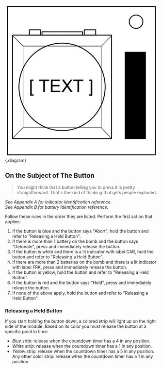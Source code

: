![Diagram](./img/the_button.svg){.diagram}

## On the Subject of The Button
> You might think that a button telling you to press it is pretty straightforward.
> That's the kind of thinking that gets people exploded.

*See Appendix A for indicator identification reference.*<br/>
*See Appendix B for battery identification reference.*

Follow these rules in the order they are listed. Perform the
first action that applies:

1. If the button is blue and the button says "Abort", hold the button and refer to "Releasing a Held Button".
2. If there is more than 1 battery on the bomb and the button says "Detonate", press and immediately release the button.
3. If the button is white and there is a lit indicator with label CAR, hold the button and refer to "Releasing a Held Button".
4. If there are more than 2 batteries on the bomb and there is a lit indicator
with label FRK, press and immediately release the button.
5. If the button is yellow, hold the button and refer to "Releasing a Held Button".
6. If the button is red and the button says "Hold", press and immediately release the button.
7. If none of the above apply, hold the button and refer to "Releasing a Held Button".

### Releasing a Held Button

If you start holding the button down, a colored strip will light up on the right side of the module. Based on its color you must release the button at a specific point in time:

- _Blue strip:_ release when the countdown timer has a 4 in any position.
- _White strip:_ release when the countdown timer has a 1 in any position.
- _Yellow strip:_ release when the countdown timer has a 5 in any position.
Any other color strip: release when the countdown timer has a 1 in any
position.
